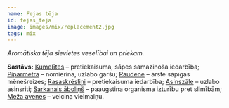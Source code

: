 ```yaml
---
name: Fejas tēja
id: fejas_teja
image: images/mix/replacement2.jpg
tags: mix
---
```

*Aromātiska tēja sievietes veselībai un priekam.*

**Sastāvs:**
<a href="https://www.danga.lv/mono/#kumelites">Kumelītes</a> – pretiekaisuma, sāpes samazinoša iedarbība;
<a href="https://www.danga.lv/mono/#piparmetra">Piparmētra</a> – nomierina, uzlabo garšu;
<a href="https://www.danga.lv/mono/#raudene">Raudene</a> – ārstē sāpīgas mēnešreizes;
<a href="https://www.danga.lv/mono/#rasaskreslini">Rasaskrēsliņi</a> – pretiekaisuma iedarbība;
<a href="https://www.danga.lv/mono/#asinszale">Asinszāle</a> – uzlabo asinsriti;
<a href="https://www.danga.lv/mono/#sarkanais_abolins">Sarkanais āboliņš</a> – paaugstina organisma izturību pret slimībām;
<a href="https://www.danga.lv/mono/#meza_avenes">Meža avenes</a> – veicina vielmaiņu.
